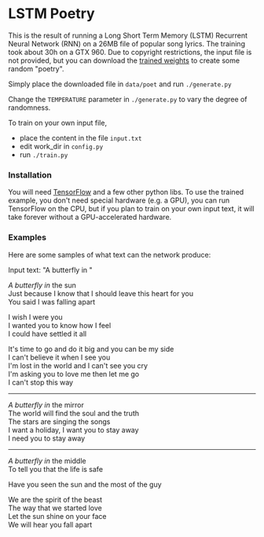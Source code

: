 
LSTM Poetry
===========

This is the result of running a Long Short Term Memory (LSTM) Recurrent Neural Network (RNN)
on a 26MB file of popular song lyrics. The training took about 30h on a GTX 960.
Due to copyright restrictions, the input file is not provided,
but you can download the [trained weights](https://yadi.sk/d/VFv5AuhtqsYrd)
to create some random "poetry".

Simply place the downloaded file in `data/poet` and run `./generate.py`

Change the `TEMPERATURE` parameter in `./generate.py` to vary the degree of randomness.

To train on your own input file, 
 - place the content in the file `input.txt`
 - edit work_dir in `config.py`
 - run `./train.py`


### Installation

You will need [TensorFlow](https://www.tensorflow.org/) and a few other python libs. 
To use the trained example, you don't need special hardware (e.g. a GPU), you can run TensorFlow
on the CPU, but if you plan to train on your own input text, it will take forever without
a GPU-accelerated hardware.

### Examples

Here are some samples of what text can the network produce:

Input text: "A butterfly in "

*A butterfly in* the sun  
Just because I know that I should leave this heart for you  
You said I was falling apart  

I wish I were you  
I wanted you to know how I feel  
I could have settled it all  

It's time to go and do it big and you can be my side  
I can't believe it when I see you  
I'm lost in the world and I can't see you cry  
I'm asking you to love me then let me go  
I can't stop this way  

***

*A butterfly in* the mirror  
The world will find the soul and the truth  
The stars are singing the songs  
I want a holiday, I want you to stay away  
I need you to stay away  

***

*A butterfly in* the middle  
To tell you that the life is safe  

Have you seen the sun and the most of the guy  

We are the spirit of the beast  
The way that we started love  
Let the sun shine on your face  
We will hear you fall apart  




